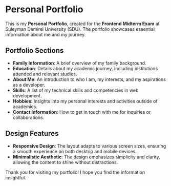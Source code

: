 # Personal Portfolio

This is my **Personal Portfolio**, created for the **Frontend Midterm Exam** at Suleyman Demirel University (SDU). The portfolio showcases essential information about me and my journey.

## Portfolio Sections

- **Family Information**: A brief overview of my family background.
- **Education**: Details about my academic journey, including institutions attended and relevant studies.
- **About Me**: An introduction to who I am, my interests, and my aspirations as a developer.
- **Skills**: A list of my technical skills and competencies in web development.
- **Hobbies**: Insights into my personal interests and activities outside of academics.
- **Contact Information**: How to get in touch with me for inquiries or collaborations.

## Design Features

- **Responsive Design**: The layout adapts to various screen sizes, ensuring a smooth experience on both desktop and mobile devices.
- **Minimalistic Aesthetic**: The design emphasizes simplicity and clarity, allowing the content to shine without distractions.

Thank you for visiting my portfolio! I hope you find the information insightful.
